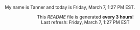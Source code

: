 My name is Tanner and today is Friday, March 7, 1:27 PM EST.

<p align="center">This <i>README</i> file is generated <b>every 3 hours</b>!</br>Last refresh: Friday, March 7, 1:27 PM EST<br /></p>
